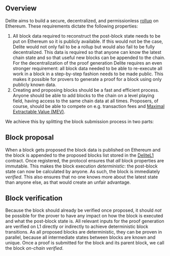 ## Overview

Delite aims to build a secure, decentralized, and permissionless [rollup](https://www.youtube.com/watch?v=7pWxCklcNsU) on Ethereum. These requirements dictate the following properties:

1. All block data required to reconstruct the post-block state needs to be put on Ethereum so it is publicly available. If this would not be the case, Delite would not only fail to be a rollup but would also fail to be fully decentralized. This data is required so that anyone can know the latest chain state and so that useful new blocks can be appended to the chain. For the decentralization of the proof generation Delite requires an even stronger requirement: all block data needed to be able to re-execute all work in a block in a step-by-step fashion needs to be made public. This makes it possible for provers to generate a proof for a block using only publicly known data.
2. Creating and proposing blocks should be a fast and efficient process. Anyone should be able to add blocks to the chain on a level playing field, having access to the same chain data at all times. Proposers, of course, should be able to compete on e.g. transaction fees and [Maximal Extractable Value (MEV)](https://ethereum.org/en/developers/docs/mev/).

We achieve this by splitting the block submission process in two parts:

## Block proposal

When a block gets proposed the block data is published on Ethereum and the block is appended to the proposed blocks list stored in the [DeliteL1](/docs/reference/contract-documentation/L1/DeliteL1) contract. Once registered, the protocol ensures that _all_ block properties are immutable. This makes the block execution _deterministic_: the post-block state can now be calculated by anyone. As such, the block is immediately _verified_. This also ensures that no one knows more about the latest state than anyone else, as that would create an unfair advantage.

## Block verification

Because the block should already be verified once proposed, it should _not_ be possible for the prover to have any impact on how the block is executed and what the post-block state is. All relevant inputs for the proof generation are verified on L1 directly or indirectly to achieve deterministic block transitions. As all proposed blocks are deterministic, they can be proven in parallel, because all intermediate states between blocks are known and unique. Once a proof is submitted for the block and its parent block, we call the block _on-chain verified_.
